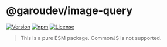 # @garoudev/image-query

[![Version](https://badge.fury.io/js/@garoudev%2Fimage-query.svg)](https://www.npmjs.com/package/@garoudev/image-query)
[![npm](https://img.shields.io/npm/dt/@garoudev/image-query.svg)](https://www.npmjs.com/package/@garoudev/image-query)
[![License](https://img.shields.io/github/license/garoudev/image-query)](./LICENSE)

> This is a pure ESM package. CommonJS is not supported.
